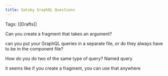 ```yaml
---
title: Gatsby GraphQL Questions
---
```


Tags: [[Drafts]]

Can you create a fragment that takes an argument?

can you put your GraphQL queries in a separate file, or do they always have to be in the component file?

How do you do two of the same type of query? Named query

it seems like if you create a fragment, you can use that anywhere